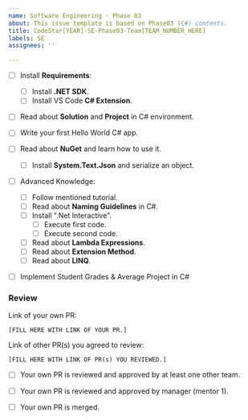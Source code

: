 ```yaml
---
name: Software Engineering - Phase 03
about: This issue template is based on Phase03 (C#) contents.
title: CodeStar[YEAR]-SE-Phase03-Team[TEAM_NUMBER_HERE]
labels: SE
assignees: ''

---
```


- [ ] Install **Requirements**:
  - [ ] Install **.NET SDK**.
  - [ ] Install VS Code **C# Extension**.

- [ ] Read about **Solution** and **Project** in C# environment.

- [ ] Write your first Hello World C# app.

- [ ] Read about **NuGet** and learn how to use it.
  - [ ] Install **System.Text.Json** and serialize an object.
- [ ] Advanced Knowledge:
  - [ ] Follow mentioned tutorial.
  - [ ] Read about **Naming Guidelines** in C#.
  - [ ] Install ".Net Interactive".
    - [ ] Execute first code.
    - [ ] Execute second code.
  - [ ] Read about **Lambda Expressions**.
  - [ ] Read about **Extension Method**.
  - [ ] Read about **LINQ**.

- [ ] Implement Student Grades & Average Project in C#

### Review

Link of your own PR:

`[FILL HERE WITH LINK OF YOUR PR.]`

Link of other PR(s) you agreed to review:

`[FILL HERE WITH LINK OF PR(s) YOU REVIEWED.]`

- [ ] Your own PR is reviewed and approved by at least one other team.

- [ ] Your own PR is reviewed and approved by manager (mentor 1).

- [ ] Your own PR is merged.
